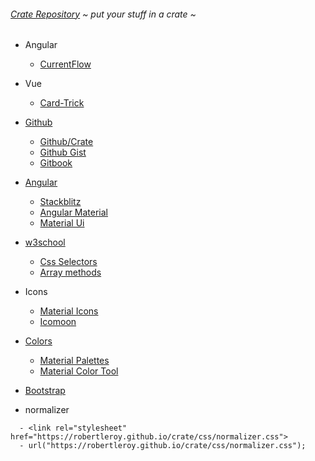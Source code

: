 ###### [Crate Repository](https://github.com/robertleroy/crate) ~ *put your stuff in a crate* ~

- Angular
  - [CurrentFlow](https://robertleroy.github.io/currentflow/)

- Vue
  - [Card-Trick](https://robertleroy.github.io/card-trick/)

- [Github](https://github.com/)
  - [Github/Crate](https://github.com/robertleroy/crate)
  - [Github Gist](https://gist.github.com/)
  - [Gitbook](https://www.gitbook.com/)


- [Angular](https://angular.io/)
  - [Stackblitz](https://stackblitz.com/@robertleroy)
  - [Angular Material](https://material.angular.io/)
  - [Material Ui](https://material-ui.com/)
  
  
- [w3school](https://www.w3schools.com/)
  - [Css Selectors](https://www.w3schools.com/cssref/css_selectors.asp)  
  - [Array methods](https://www.w3schools.com/js/js_array_methods.asp)
  
  
- Icons
  - [Material Icons](https://material.io/tools/icons/?style=baseline)
  - [Icomoon](https://icomoon.io/)


- [Colors](https://robertleroy.github.io/colors/)
  - [Material Palettes](https://materialpalettes.com/)
  - [Material Color Tool](https://material.io/tools/color/#!/?view.left=0&view.right=1)


- [Bootstrap](https://getbootstrap.com/docs/4.3/getting-started/introduction/)


- normalizer
```
  - <link rel="stylesheet" href="https://robertleroy.github.io/crate/css/normalizer.css">
  - url("https://robertleroy.github.io/crate/css/normalizer.css");
```

